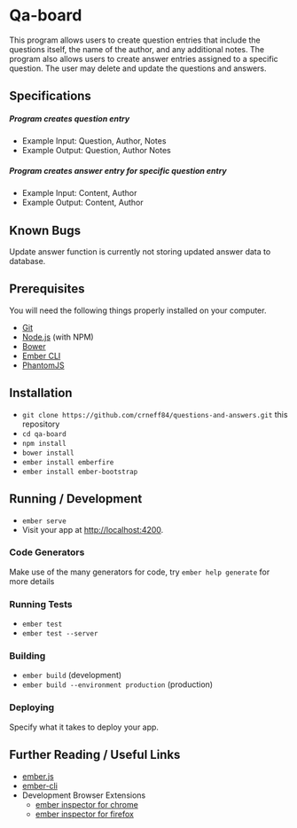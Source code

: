 # Qa-board

This program allows users to create question entries that include the questions itself, the name of the author, and any additional notes. The program also allows users to create answer entries assigned to a specific question. The user may delete and update the questions and answers.

## Specifications

##### Program creates question entry

* Example Input: Question, Author, Notes
* Example Output: Question, Author Notes

##### Program creates answer entry for specific question entry

* Example Input: Content, Author
* Example Output: Content, Author

## Known Bugs

Update answer function is currently not storing updated answer data to database.

## Prerequisites

You will need the following things properly installed on your computer.

* [Git](http://git-scm.com/)
* [Node.js](http://nodejs.org/) (with NPM)
* [Bower](http://bower.io/)
* [Ember CLI](http://ember-cli.com/)
* [PhantomJS](http://phantomjs.org/)

## Installation

* `git clone https://github.com/crneff84/questions-and-answers.git` this repository
* `cd qa-board`
* `npm install`
* `bower install`
* `ember install emberfire`
* `ember install ember-bootstrap`

## Running / Development

* `ember serve`
* Visit your app at [http://localhost:4200](http://localhost:4200).

### Code Generators

Make use of the many generators for code, try `ember help generate` for more details

### Running Tests

* `ember test`
* `ember test --server`

### Building

* `ember build` (development)
* `ember build --environment production` (production)

### Deploying

Specify what it takes to deploy your app.

## Further Reading / Useful Links

* [ember.js](http://emberjs.com/)
* [ember-cli](http://ember-cli.com/)
* Development Browser Extensions
  * [ember inspector for chrome](https://chrome.google.com/webstore/detail/ember-inspector/bmdblncegkenkacieihfhpjfppoconhi)
  * [ember inspector for firefox](https://addons.mozilla.org/en-US/firefox/addon/ember-inspector/)
